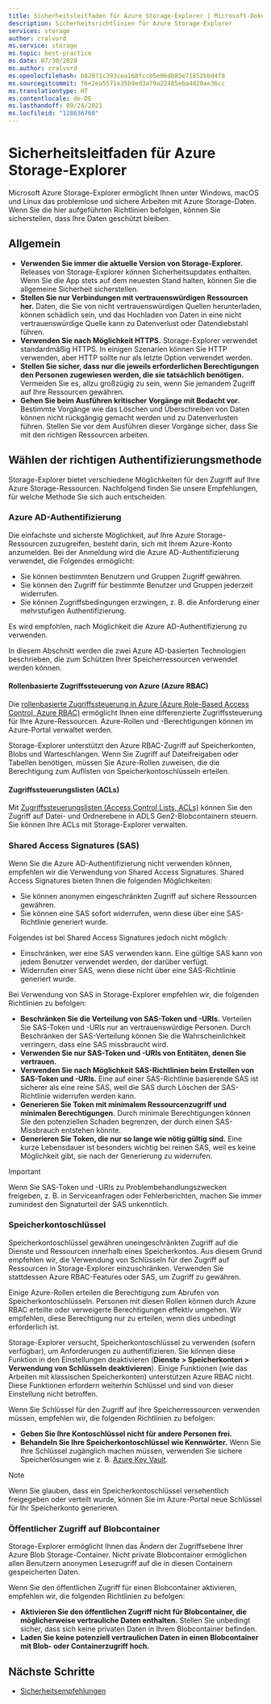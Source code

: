 ```yaml
---
title: Sicherheitsleitfaden für Azure Storage-Explorer | Microsoft-Dokumentation
description: Sicherheitsrichtlinien für Azure Storage-Explorer
services: storage
author: cralvord
ms.service: storage
ms.topic: best-practice
ms.date: 07/30/2020
ms.author: cralvord
ms.openlocfilehash: b82071c393cea168fccb5e06db85e71852bbd4f8
ms.sourcegitcommit: f6e2ea5571e35b9ed3a79a22485eba4d20ae36cc
ms.translationtype: HT
ms.contentlocale: de-DE
ms.lasthandoff: 09/24/2021
ms.locfileid: "128636760"
---
```

# <a name="azure-storage-explorer-security-guide"></a>Sicherheitsleitfaden für Azure Storage-Explorer

Microsoft Azure Storage-Explorer ermöglicht Ihnen unter Windows, macOS und Linux das problemlose und sichere Arbeiten mit Azure Storage-Daten. Wenn Sie die hier aufgeführten Richtlinien befolgen, können Sie sicherstellen, dass Ihre Daten geschützt bleiben.

## <a name="general"></a>Allgemein

- **Verwenden Sie immer die aktuelle Version von Storage-Explorer.** Releases von Storage-Explorer können Sicherheitsupdates enthalten. Wenn Sie die App stets auf dem neuesten Stand halten, können Sie die allgemeine Sicherheit sicherstellen.
- **Stellen Sie nur Verbindungen mit vertrauenswürdigen Ressourcen her.** Daten, die Sie von nicht vertrauenswürdigen Quellen herunterladen, können schädlich sein, und das Hochladen von Daten in eine nicht vertrauenswürdige Quelle kann zu Datenverlust oder Datendiebstahl führen.
- **Verwenden Sie nach Möglichkeit HTTPS.** Storage-Explorer verwendet standardmäßig HTTPS. In einigen Szenarien können Sie HTTP verwenden, aber HTTP sollte nur als letzte Option verwendet werden.
- **Stellen Sie sicher, dass nur die jeweils erforderlichen Berechtigungen den Personen zugewiesen werden, die sie tatsächlich benötigen.** Vermeiden Sie es, allzu großzügig zu sein, wenn Sie jemandem Zugriff auf Ihre Ressourcen gewähren.
- **Gehen Sie beim Ausführen kritischer Vorgänge mit Bedacht vor.** Bestimmte Vorgänge wie das Löschen und Überschreiben von Daten können nicht rückgängig gemacht werden und zu Datenverlusten führen. Stellen Sie vor dem Ausführen dieser Vorgänge sicher, dass Sie mit den richtigen Ressourcen arbeiten.

## <a name="choosing-the-right-authentication-method"></a>Wählen der richtigen Authentifizierungsmethode

Storage-Explorer bietet verschiedene Möglichkeiten für den Zugriff auf Ihre Azure Storage-Ressourcen. Nachfolgend finden Sie unsere Empfehlungen, für welche Methode Sie sich auch entscheiden.

### <a name="azure-ad-authentication"></a>Azure AD-Authentifizierung

Die einfachste und sicherste Möglichkeit, auf Ihre Azure Storage-Ressourcen zuzugreifen, besteht darin, sich mit Ihrem Azure-Konto anzumelden. Bei der Anmeldung wird die Azure AD-Authentifizierung verwendet, die Folgendes ermöglicht:

- Sie können bestimmten Benutzern und Gruppen Zugriff gewähren.
- Sie können den Zugriff für bestimmte Benutzer und Gruppen jederzeit widerrufen.
- Sie können Zugriffsbedingungen erzwingen, z. B. die Anforderung einer mehrstufigen Authentifizierung.

Es wird empfohlen, nach Möglichkeit die Azure AD-Authentifizierung zu verwenden.

In diesem Abschnitt werden die zwei Azure AD-basierten Technologien beschrieben, die zum Schützen Ihrer Speicherressourcen verwendet werden können.

#### <a name="azure-role-based-access-control-azure-rbac"></a>Rollenbasierte Zugriffssteuerung von Azure (Azure RBAC)

Die [rollenbasierte Zugriffssteuerung in Azure (Azure Role-Based Access Control, Azure RBAC)](../../role-based-access-control/overview.md) ermöglicht Ihnen eine differenzierte Zugriffssteuerung für Ihre Azure-Ressourcen. Azure-Rollen und -Berechtigungen können im Azure-Portal verwaltet werden.

Storage-Explorer unterstützt den Azure RBAC-Zugriff auf Speicherkonten, Blobs und Warteschlangen. Wenn Sie Zugriff auf Dateifreigaben oder Tabellen benötigen, müssen Sie Azure-Rollen zuweisen, die die Berechtigung zum Auflisten von Speicherkontoschlüsseln erteilen.

#### <a name="access-control-lists-acls"></a>Zugriffssteuerungslisten (ACLs)

Mit [Zugriffssteuerungslisten (Access Control Lists, ACLs)](../blobs/data-lake-storage-access-control.md) können Sie den Zugriff auf Datei- und Ordnerebene in ADLS Gen2-Blobcontainern steuern. Sie können Ihre ACLs mit Storage-Explorer verwalten.

### <a name="shared-access-signatures-sas"></a>Shared Access Signatures (SAS)

Wenn Sie die Azure AD-Authentifizierung nicht verwenden können, empfehlen wir die Verwendung von Shared Access Signatures. Shared Access Signatures bieten Ihnen die folgenden Möglichkeiten:

- Sie können anonymen eingeschränkten Zugriff auf sichere Ressourcen gewähren.
- Sie können eine SAS sofort widerrufen, wenn diese über eine SAS-Richtlinie generiert wurde.

Folgendes ist bei Shared Access Signatures jedoch nicht möglich:

- Einschränken, wer eine SAS verwenden kann. Eine gültige SAS kann von jedem Benutzer verwendet werden, der darüber verfügt.
- Widerrufen einer SAS, wenn diese nicht über eine SAS-Richtlinie generiert wurde.

Bei Verwendung von SAS in Storage-Explorer empfehlen wir, die folgenden Richtlinien zu befolgen:

- **Beschränken Sie die Verteilung von SAS-Token und -URIs.** Verteilen Sie SAS-Token und -URIs nur an vertrauenswürdige Personen. Durch Beschränken der SAS-Verteilung können Sie die Wahrscheinlichkeit verringern, dass eine SAS missbraucht wird.
- **Verwenden Sie nur SAS-Token und -URIs von Entitäten, denen Sie vertrauen.**
- **Verwenden Sie nach Möglichkeit SAS-Richtlinien beim Erstellen von SAS-Token und -URIs.** Eine auf einer SAS-Richtlinie basierende SAS ist sicherer als eine reine SAS, weil die SAS durch Löschen der SAS-Richtlinie widerrufen werden kann.
- **Generieren Sie Token mit minimalem Ressourcenzugriff und minimalen Berechtigungen.** Durch minimale Berechtigungen können Sie den potenziellen Schaden begrenzen, der durch einen SAS-Missbrauch entstehen könnte.
- **Generieren Sie Token, die nur so lange wie nötig gültig sind.** Eine kurze Lebensdauer ist besonders wichtig bei reinen SAS, weil es keine Möglichkeit gibt, sie nach der Generierung zu widerrufen.

> [!IMPORTANT]
> Wenn Sie SAS-Token und -URIs zu Problembehandlungszwecken freigeben, z. B. in Serviceanfragen oder Fehlerberichten, machen Sie immer zumindest den Signaturteil der SAS unkenntlich.

### <a name="storage-account-keys"></a>Speicherkontoschlüssel

Speicherkontoschlüssel gewähren uneingeschränkten Zugriff auf die Dienste und Ressourcen innerhalb eines Speicherkontos. Aus diesem Grund empfehlen wir, die Verwendung von Schlüsseln für den Zugriff auf Ressourcen in Storage-Explorer einzuschränken. Verwenden Sie stattdessen Azure RBAC-Features oder SAS, um Zugriff zu gewähren.

Einige Azure-Rollen erteilen die Berechtigung zum Abrufen von Speicherkontoschlüsseln. Personen mit diesen Rollen können durch Azure RBAC erteilte oder verweigerte Berechtigungen effektiv umgehen. Wir empfehlen, diese Berechtigung nur zu erteilen, wenn dies unbedingt erforderlich ist.

Storage-Explorer versucht, Speicherkontoschlüssel zu verwenden (sofern verfügbar), um Anforderungen zu authentifizieren. Sie können diese Funktion in den Einstellungen deaktivieren (**Dienste > Speicherkonten > Verwendung von Schlüsseln deaktivieren**). Einige Funktionen (wie das Arbeiten mit klassischen Speicherkonten) unterstützen Azure RBAC nicht. Diese Funktionen erfordern weiterhin Schlüssel und sind von dieser Einstellung nicht betroffen.

Wenn Sie Schlüssel für den Zugriff auf Ihre Speicherressourcen verwenden müssen, empfehlen wir, die folgenden Richtlinien zu befolgen:

- **Geben Sie Ihre Kontoschlüssel nicht für andere Personen frei.**
- **Behandeln Sie Ihre Speicherkontoschlüssel wie Kennwörter.** Wenn Sie Ihre Schlüssel zugänglich machen müssen, verwenden Sie sichere Speicherlösungen wie z. B. [Azure Key Vault](https://azure.microsoft.com/services/key-vault/).

> [!NOTE]
> Wenn Sie glauben, dass ein Speicherkontoschlüssel versehentlich freigegeben oder verteilt wurde, können Sie im Azure-Portal neue Schlüssel für Ihr Speicherkonto generieren.

### <a name="public-access-to-blob-containers"></a>Öffentlicher Zugriff auf Blobcontainer

Storage-Explorer ermöglicht Ihnen das Ändern der Zugriffsebene Ihrer Azure Blob Storage-Container. Nicht private Blobcontainer ermöglichen allen Benutzern anonymen Lesezugriff auf die in diesen Containern gespeicherten Daten.

Wenn Sie den öffentlichen Zugriff für einen Blobcontainer aktivieren, empfehlen wir, die folgenden Richtlinien zu befolgen:

- **Aktivieren Sie den öffentlichen Zugriff nicht für Blobcontainer, die möglicherweise vertrauliche Daten enthalten.** Stellen Sie unbedingt sicher, dass sich keine privaten Daten in Ihrem Blobcontainer befinden.
- **Laden Sie keine potenziell vertraulichen Daten in einen Blobcontainer mit Blob- oder Containerzugriff hoch.**

## <a name="next-steps"></a>Nächste Schritte

- [Sicherheitsempfehlungen](../blobs/security-recommendations.md)
